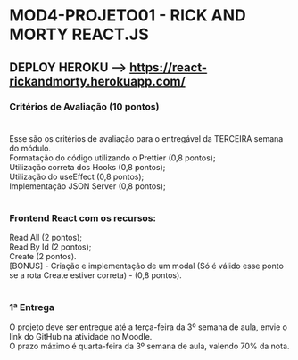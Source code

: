 # MOD4-PROJETO01 - RICK AND MORTY REACT.JS

## DEPLOY HEROKU --> <https://react-rickandmorty.herokuapp.com/>

### Critérios de Avaliação (10 pontos)

#

Esse são os critérios de avaliação para o entregável da TERCEIRA semana do módulo.<br/>
Formatação do código utilizando o Prettier (0,8 pontos);<br/>
Utilização correta dos Hooks (0,8 pontos);<br/>
Utilização do useEffect (0,8 pontos);<br/>
Implementação JSON Server (0,8 pontos);<br/>

#

### Frontend React com os recursos:

Read All (2 pontos);<br/>
Read By Id (2 pontos);<br/>
Create (2 pontos).<br/>
[BONUS] - Criação e implementação de um modal (Só é válido esse ponto se a rota Create estiver correta) - (0,8 pontos).<br/>

#

### 1ª Entrega
O projeto deve ser entregue até a terça-feira da 3º semana de aula, envie o link do GitHub na atividade no Moodle.<br/>
O prazo máximo é quarta-feira da 3º semana de aula, valendo 70% da nota.
#
